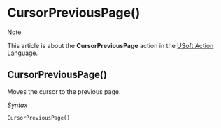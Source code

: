 # CursorPreviousPage()



> [!NOTE]
> This article is about the **CursorPreviousPage** action in the [USoft Action Language](/docs/Task%20flow/Action%20Language%20reference/USoft%20Action%20Language.md).

## **CursorPreviousPage()**

Moves the cursor to the previous page.

*Syntax*

```
CursorPreviousPage()
```

 